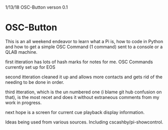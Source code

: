 1/13/18
 OSC-Button verson 0.1
# OSC-Button

This is an all weekend endeavor to learn what a Pi is, how to code in Python
and how to get a simple OSC Command (1 command) sent to a console or a QLAB machine.

first itteration has lots of hash marks for notes for me.
OSC Commands currently set up for EOS

second itteration cleaned it up and allows more contacts and gets rid of the needing to be done in order.

third itteration, which is the un numbered one (i blame git hub confusion on that), is the most recet
and does it without extraneous comments from my work in progress.

next hope is a screen for current cue playback display information.

Ideas being used from various sources.  Including cscashby/pi-showcontrol.
